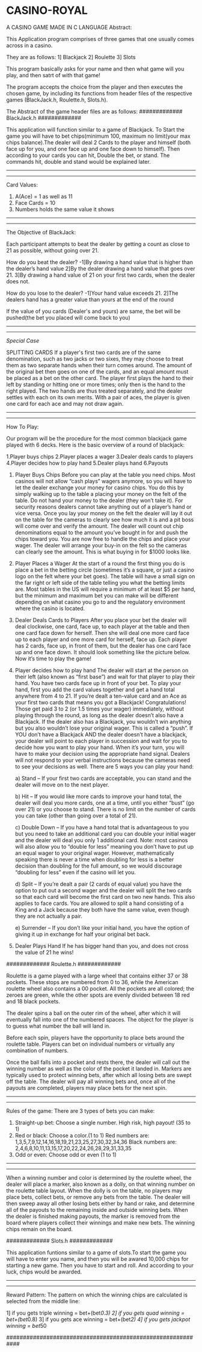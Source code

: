 # CASINO-ROYAL
A CASINO GAME MADE IN C LANGUAGE
Abstract:

This Application program comprises of three games that one usually comes across in a casino.

They are as follows: 
1] Blackjack
2] Roulette
3] Slots

This program basically asks for your name and then what game will you play, and then satrt of with that game!


The program accepts the choice from the player and then executes the chosen game, by including its functions from header files of the respective games (BlackJack.h, Roulette.h, Slots.h).

The Abstract of the game header files are as follows:
#############    BlackJack.h    #############

This application will function similar to a game of Blackjack. To Start the game you will have to bet chips(minimum 100, maximum no limit(your max chips balance).The dealer will deal 2 Cards to the player and himself (both face up for you, and one face up and one face down to himself). Then according to your cards you can hit, Double the bet, or stand. The commands hit, double and stand would be explained later.

************************************************************
************************************************************

Card Values:

1.  A(Ace) = 1 as well as 11
2.  Face Cards = 10
3.  Numbers holds the same value it shows

************************************************************
************************************************************
The Objective of BlackJack:

Each participant attempts to beat the dealer by getting a count as close to 21 as possible, without going over 21.

How do you beat the dealer?
  -1]By drawing a hand value that is higher than the dealer’s hand value
   2]By the dealer drawing a hand value that goes over 21.
   3]By drawing a hand value of 21 on your first two cards, when the dealer does not.

How do you lose to the dealer? 
  -1]Your hand value exceeds 21.
   2]The dealers hand has a greater value than yours at the end of the round

If the value of you cards (Dealer's and yours) are same, the bet will be pushed(the bet you placed will come back to you)

************************************************************
************************************************************

*Special Case*

SPLITTING CARDS
If a player's first two cards are of the same denomination, such as two jacks or two sixes, they may choose to treat them as two separate hands when their turn comes around. The amount of the original bet then goes on one of the cards, and an equal amount must be placed as a bet on the other card. The player first plays the hand to their left by standing or hitting one or more times; only then is the hand to the right played. The two hands are thus treated separately, and the dealer settles with each on its own merits. With a pair of aces, the player is given one card for each ace and may not draw again.

************************************************************
************************************************************

How To Play:

Our program will be the procedure for the most common blackjack game played with 6 decks. Here is the basic overview of a round of blackjack:

1.Player buys chips
2.Player places a wager
3.Dealer deals cards to players
4.Player decides how to play hand
5.Dealer plays hand
6.Payouts

1. Player Buys Chips
    Before you can play at the table you need chips. Most casinos will not allow “cash plays” wagers anymore, so you will have to let the dealer exchange your money for casino chips. You do this by simply walking up to the table a placing your money on the felt of the table. Do not hand your money to the dealer (they won’t take it). For security reasons dealers cannot take anything out of a player’s hand or vice versa. Once you lay your money on the felt the dealer will lay it out on the table for the cameras to clearly see how much it is and a pit boss will come over and verify the amount. The dealer will count out chip denominations equal to the amount you’ve bought in for and push the chips toward you. You are now free to handle the chips and place your wager. The dealer will arrange your buy-in on the felt so the cameras can clearly see the amount. This is what buying in for $1000 looks like.

2. Player Places a Wager
    At the start of a round the first thing you do is place a bet in the betting circle (sometimes it’s a square, or just a casino logo on the felt where your bet goes). The table will have a small sign on the far right or left side of the table telling you what the betting limits are. Most tables in the US will require a minimum of at least $5 per hand, but the minimum and maximum bet you can make will be different depending on what casino you go to and the regulatory environment where the casino is located.

3. Dealer Deals Cards to Players
    After you place your bet the dealer will deal clockwise, one card, face up, to each player at the table and then one card face down for herself. Then she will deal one more card face up to each player and one more card for herself, face up. Each player has 2 cards, face up, in front of them, but the dealer has one card face up and one face down. It should look something like the picture below. Now it’s time to play the game!

4. Player decides how to play hand
    The dealer will start at the person on their left (also known as “first base”) and wait for that player to play their hand. You have two cards face up in front of your bet. To play your hand, first you add the card values together and get a hand total anywhere from 4 to 21. If you’re dealt a ten-value card and an Ace as your first two cards that means you got a Blackjack! Congratulations! Those get paid 3 to 2 (or 1.5 times your wager) immediately, without playing through the round, as long as the dealer doesn’t also have a Blackjack. If the dealer also has a Blackjack, you wouldn’t win anything but you also wouldn’t lose your original wager. This is called a “push”. If YOU don’t have a Blackjack AND the dealer doesn’t have a blackjack, your dealer will point to each player in succession and wait for you to decide how you want to play your hand. When it’s your turn, you will have to make your decision using the appropriate hand signal. Dealers will not respond to your verbal instructions because the cameras need to see your decisions as well. There are 5 ways you can play your hand:

      a) Stand – If your first two cards are acceptable, you can stand and the dealer will move on to the next player.

      b) Hit – If you would like more cards to improve your hand total, the dealer will deal you more cards, one at a time, until you either “bust” (go over 21) or you choose to stand. There is no limit on the number of cards you can take (other than going over a total of 21).

      c) Double Down – If you have a hand total that is advantageous to you but you need to take an additional card you can double your initial wager and the dealer will deal you only 1 additional card. Note: most casinos will also allow you to “double for less” meaning you don’t have to put up an equal wager to your original wager. However, mathematically speaking there is never a time when doubling for less is a better decision than doubling for the full amount, so we would discourage “doubling for less” even if the casino will let you.

      d) Split – If you’re dealt a pair (2 cards of equal value) you have the option to put out a second wager and the dealer will split the two cards so that each card will become the first card on two new hands. This also applies to face cards. You are allowed to split a hand consisting of a King and a Jack because they both have the same value, even though they are not actually a pair.

      e) Surrender – If you don’t like your initial hand, you have the option of giving it up in exchange for half your original bet back.
  
5. Dealer Plays Hand
		If he has bigger hand than you, and does not cross the value of 21 he wins!




#############    Roulette.h    #############

Roulette is a game played with a large wheel that contains either 37 or 38 pockets. These stops are numbered from 0 to 36, while the American roulette wheel also contains a 00 pocket. All the pockets are all colored; the zeroes are green, while the other spots are evenly divided between 18 red and 18 black pockets.

The dealer spins a ball on the outer rim of the wheel, after which it will eventually fall into one of the numbered spaces. The object for the player is to guess what number the ball will land in.

Before each spin, players have the opportunity to place bets around the roulette table. Players can bet on individual numbers or virtually any combination of numbers.

Once the ball falls into a pocket and rests there, the dealer will call out the winning number as well as the color of the pocket it landed in. Markers are typically used to protect winning bets, after which all losing bets are swept off the table. The dealer will pay all winning bets and, once all of the payouts are completed, players may place bets for the next spin.



************************************************************
************************************************************

Rules of the game:
There are 3 types of bets you can make:
1) Straight-up bet: Choose a single number. High risk, high payout! (35 to 1)
2) Red or black: Choose a color.(1 to 1)
   Red numbers are:  1,3,5,7,9,12,14,16,18,19,21,23,25,27,30,32,34,36
   Black numbers are: 2,4,6,8,10,11,13,15,17,20,22,24,26,28,29,31,33,35
3) Odd or even: Choose odd or even (1 to 1) 

************************************************************
************************************************************

When a winning number and color is determined by the roulette wheel, the dealer will place a marker, also known as a dolly, on that winning number on the roulette table layout. When the dolly is on the table, no players may place bets, collect bets, or remove any bets from the table. The dealer will then sweep away all other losing bets either by hand or rake, and determine all of the payouts to the remaining inside and outside winning bets. When the dealer is finished making payouts, the marker is removed from the board where players collect their winnings and make new bets. The winning chips remain on the board.



#############    Slots.h    #############

This application funtions similar to a game of slots.To start the game you will have to enter you name, and then you will be awared 10,000 chips for starting a new game. Then you have to start and roll. And according to your luck, chips would be awarded.

************************************************************
************************************************************

Reward Pattern:
The pattern on which the winning chips are calculated is selected from the middle line:

1] if you gets triple winning = bet+(bet*0.3)
2] if you gets quad winning = bet+(bet*0.8)
3] if you gets ace winning = bet+(bet*2)
4] if you gets jackpot winning = bet*50


############################################################
